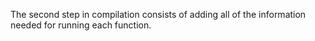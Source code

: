 The second step in compilation consists of adding all of the information needed for running each function.